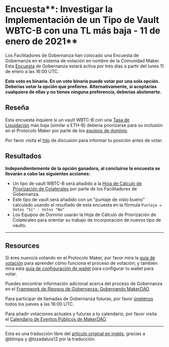 # Encuesta**: Investigar la Implementación de un Tipo de Vault WBTC-B con una TL más baja - 11 de enero de 2021**

Los Facilitadores de Gobernanza han colocado una Encuesta de Gobernanza en el sistema de votación en nombre de la Comunidad Maker. Esta [Encuesta](https://community-development.makerdao.com/en/learn/governance/on-chain-gov) de Gobernanza estará activa por tres días a partir del lunes 11 de enero a las 16:00 UTC.

**Este voto es binario. En un voto binario puede votar por una sola opción. Deberías votar la opción que prefieres. Alternativamente, si aceptarías cualquiera de ellas y no tienes ninguna preferencia, deberías abstenerte.**

## **Reseña**

Esta encuesta inquiere si un vault WBTC-B con una [Tasa de Liquidación](https://community-development.makerdao.com/en/learn/governance/param-liquidation-ratio) más baja (similar a ETH-B) debería priorizarse para su inclusión en el Protocolo Maker por parte de los [equipos de dominio](https://github.com/makerdao/mips/blob/Accepted/MIP7/mip7.md#mip7c2-the-current-domain-roles-list).

Por favor visita el [hilo](https://forum.makerdao.com/t/signal-request-new-iam-vault-type-for-wbtc-with-lower-lr/5736/) de discusión para informar tu posición antes de votar.

## **Resultados**

**Independientemente de la opción ganadora, al concluirse la encuesta se llevarán a cabo las siguientes acciones:**

- Un tipo de vault WBTC-B será añadido a la [Hoja de Cálculo de Priorización de Colaterales](https://docs.google.com/spreadsheets/d/1IX9e2fyfz7djtDMKn5gMyGsyFxHoY75GncMbAjnSXrM/edit#gid=0) por parte de los Facilitadores de Gobernanza.
- Este tipo de vault será añadido con un "puntaje de visto bueno" calculado usando el resultado de esta encuesta en la fórmula `Puntaje = Votos "Sí" - Votos "No"`
- Los Equipos de Dominio usarán la Hoja de Cálculo de Priorización de Colaterales para orientar su trabajo de incorporación de nuevos tipo de vaults.

---

## **Resources**

Si eres nuevo/a votando en el Protocolo Maker, por favor mira la [guía de votación](https://community-development.makerdao.com/en/learn/governance/how-voting-works/) para aprender cómo funciona el proceso de votación; y también mira esta [guía de configuración de wallet](https://community-development.makerdao.com/en/learn/governance/voting-setup/) para configurar tu wallet para votar.

Puedes encontrar información adicional acerca del proceso de Gobernanza en el [Framework de Riesgos de Gobernanza: Gobernando MakerDAO](https://community-development.makerdao.com/governance/governance-risk-framework).

Para participar de llamadas de Gobernanza futuras, por favor [únetenos](https://community-development.makerdao.com/governance/governance-and-risk-meetings) todos los jueves a las 16:00 UTC.

Para añadir votaciones actuales y futuras a tu calendario, por favor visita el [Calendario de Eventos Públicos de MakerDAO](https://calendar.google.com/calendar/embed?src=makerdao.com_3efhm2ghipksegl009ktniomdk%40group.calendar.google.com&ctz=America%2FLos_Angeles).

---

Esta es una traducción libre del [artículo original en inglés](https://github.com/makerdao/community/blob/master/governance/polls/Investigate%20implementation%20of%20a%20WBTC-B%20vault-type%20with%20a%20lower%20LR%20-%20January%2011,%202021.md), gracias a @blimpa y @lozadaluis12 por la traducción.
